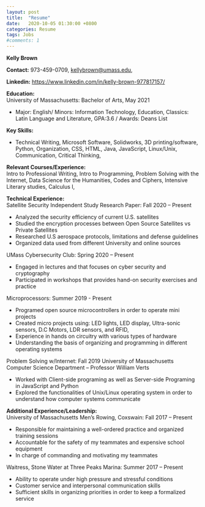 ```yaml
---
layout: post
title:  "Resume"
date:   2020-10-05 01:30:00 +0800
categories: Resume
tags: Jobs
#comments: 1
---
```

**Kelly Brown**

**Contact:** 973-459-0709, kellybrown@umass.edu,

**Linkedin:** https://www.linkedin.com/in/kelly-brown-977817157/

**Education:**  
University of Massachusetts: Bachelor of Arts, May 2021
- Major: English/ Minors: Information Technology, Education, Classics: Latin Language and Literature, GPA:3.6 / Awards: Deans List

**Key Skills:**  
- Technical Writing, Microsoft Software, Solidworks, 3D printing/software, Python, Organization, CSS, HTML, Java, JavaScript, Linux/Unix, Communication,
Critical Thinking,

**Relevant Courses/Experience:**  
Intro to Professional Writing, Intro to Programming, Problem Solving with the Internet, Data Science for the Humanities, Codes and Ciphers, Intensive
Literary studies, Calculus I,

**Technical Experience:**  
Satellite Security Independent Study Research Paper: Fall 2020 – Present
-	Analyzed the security efficiency of current U.S. satellites  
-	Studied the encryption processes between Open Source Satellites vs Private Satellites
-	Researched U.S aerospace protocols, limitations and defense guidelines
-	Organized data used from different University and online sources

UMass Cybersecurity Club: Spring 2020 – Present
-	Engaged in lectures and that focuses on cyber security and cryptography
-	Participated in workshops that provides hand-on security exercises and practice

Microprocessors: Summer 2019 - Present
-	Programed open source microcontrollers in order to operate mini projects
-	Created micro projects using: LED lights, LED display, Ultra-sonic sensors, D.C Motors, LDR sensors, and RFID,
-	Experience in hands on circuitry with various types of hardware
-	Understanding the basis of organizing and programming in different operating systems

Problem Solving w/Internet: Fall 2019
University of Massachusetts Computer Science Department – Professor William Verts
-	Worked with Client-side programing as well as Server-side Programing in JavaScript and Python
-	Explored the functionalities of Unix/Linux operating system in order to understand how computer systems communicate

**Additional Experience/Leadership:**  
University of Massachusetts Men’s Rowing, Coxswain: Fall 2017 – Present
-	Responsible for maintaining a well-ordered practice and organized training sessions
-	Accountable for the safety of my teammates and expensive school equipment
-	In charge of commanding and motivating my teammates    

Waitress, Stone Water at Three Peaks Marina: Summer 2017 – Present
-	Ability to operate under high pressure and stressful conditions
-	Customer service and interpersonal communication skills
-	Sufficient skills in organizing priorities in order to keep a formalized service
